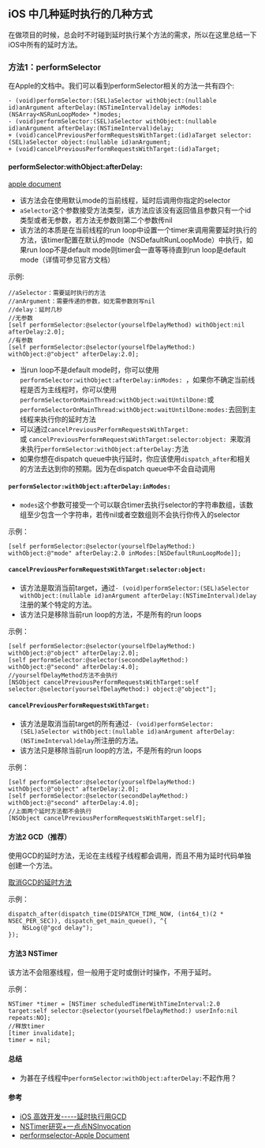 
## iOS 中几种延时执行的几种方式

在做项目的时候，总会时不时碰到延时执行某个方法的需求，所以在这里总结一下iOS中所有的延时方法。

### 方法1：performSelector

在Apple的文档中。我们可以看到performSelector相关的方法一共有四个:

```
- (void)performSelector:(SEL)aSelector withObject:(nullable id)anArgument afterDelay:(NSTimeInterval)delay inModes:(NSArray<NSRunLoopMode> *)modes;
- (void)performSelector:(SEL)aSelector withObject:(nullable id)anArgument afterDelay:(NSTimeInterval)delay;
+ (void)cancelPreviousPerformRequestsWithTarget:(id)aTarget selector:(SEL)aSelector object:(nullable id)anArgument;
+ (void)cancelPreviousPerformRequestsWithTarget:(id)aTarget;
```

#### performSelector:withObject:afterDelay:

[apple document](https://developer.apple.com/documentation/objectivec/nsobject/1416176-performselector?language=objc)

* 该方法会在使用默认mode的当前线程，延时后调用你指定的selector
* `aSelector`这个参数接受方法类型，该方法应该没有返回值且参数只有一个id类型或者无参数，若方法无参数则第二个参数传nil
* 该方法的本质是在当前线程的run loop中设置一个timer来调用需要延时执行的方法，该timer配置在默认的mode（NSDefaultRunLoopMode）中执行，如果run loop不是default mode则timer会一直等等待直到run loop是default mode（详情可参见官方文档）

示例:

```
//aSelector：需要延时执行的方法
//anArgument：需要传递的参数，如无需参数则写nil
//delay：延时几秒
//无参数
[self performSelector:@selector(yourselfDelayMethod) withObject:nil afterDelay:2.0];
//有参数
[self performSelector:@selector(yourselfDelayMethod:) withObject:@"object" afterDelay:2.0];
```

* 当run loop不是default mode时，你可以使用`performSelector:withObject:afterDelay:inModes: `，如果你不确定当前线程是否为主线程时，你可以使用`performSelectorOnMainThread:withObject:waitUntilDone:`或`performSelectorOnMainThread:withObject:waitUntilDone:modes:`去回到主线程来执行你的延时方法
* 可以通过`cancelPreviousPerformRequestsWithTarget:` 或 `cancelPreviousPerformRequestsWithTarget:selector:object: `来取消未执行`performSelector:withObject:afterDelay:`方法
* 如果你想在dispatch queue中执行延时，你应该使用`dispatch_after`和相关的方法去达到你的预期。因为在dispatch queue中不会自动调用

#### `performSelector:withObject:afterDelay:inModes:`

* `modes`这个参数可接受一个可以联合timer去执行selector的字符串数组，该数组至少包含一个字符串，若传nil或者空数组则不会执行你传入的selector

示例：

```
[self performSelector:@selector(yourselfDelayMethod:) withObject:@"mode" afterDelay:2.0 inModes:[NSDefaultRunLoopMode]];
```

#### ` cancelPreviousPerformRequestsWithTarget:selector:object: `

* 该方法是取消当前target，通过`- (void)performSelector:(SEL)aSelector withObject:(nullable id)anArgument afterDelay:(NSTimeInterval)delay`注册的某个特定的方法。
* 该方法只是移除当前run loop的方法，不是所有的run loops

示例：

```
[self performSelector:@selector(yourselfDelayMethod:) withObject:@"object" afterDelay:2.0];
[self performSelector:@selector(secondDelayMethod:) withObject:@"second" afterDelay:4.0];
//yourselfDelayMethod方法不会执行
[NSObject cancelPreviousPerformRequestsWithTarget:self selector:@selector(yourselfDelayMethod:) object:@"object"];
```


#### `cancelPreviousPerformRequestsWithTarget:`

* 该方法是取消当前target的所有通过`- (void)performSelector:(SEL)aSelector withObject:(nullable id)anArgument afterDelay:(NSTimeInterval)delay`所注册的方法。
* 该方法只是移除当前run loop的方法，不是所有的run loops

示例：

```
[self performSelector:@selector(yourselfDelayMethod:) withObject:@"object" afterDelay:2.0];
[self performSelector:@selector(secondDelayMethod:) withObject:@"second" afterDelay:4.0];
//上面两个延时方法都不会执行
[NSObject cancelPreviousPerformRequestsWithTarget:self];
```

#### 方法2 GCD（推荐）

使用GCD的延时方法，无论在主线程子线程都会调用，而且不用为延时代码单独创建一个方法。

[取消GCD的延时方法](https://github.com/Spaceman-Labs/Dispatch-Cancel)

示例：

```
dispatch_after(dispatch_time(DISPATCH_TIME_NOW, (int64_t)(2 * NSEC_PER_SEC)), dispatch_get_main_queue(), ^{
    NSLog(@"gcd delay");
});
```

#### 方法3 NSTimer

该方法不会阻塞线程，但一般用于定时或倒计时操作，不用于延时。

示例：

```
NSTimer *timer = [NSTimer scheduledTimerWithTimeInterval:2.0 target:self selector:@selector(yourselfDelayMethod:) userInfo:nil repeats:NO];
//释放timer
[timer invalidate];
timer = nil;
```

#### 总结

* 为甚在子线程中`performSelector:withObject:afterDelay:`不起作用？

#### 参考

* [iOS 高效开发-----延时执行用GCD](https://www.cnblogs.com/tianlin106/p/4517483.html)
* [NSTimer研究+一点点NSInvocation](http://www.jianshu.com/p/ba91373f7997)
* [performselector-Apple Document](https://developer.apple.com/documentation/objectivec/nsobject/1416176-performselector)
